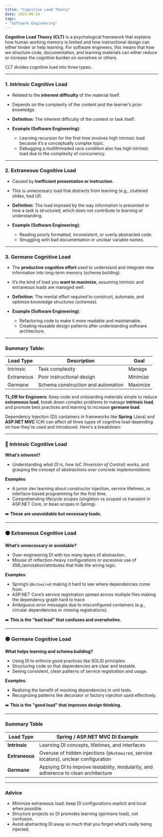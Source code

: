 ```yaml
---
title: "Cognitive Load Theory"
date: 2025-06-19
tags:
- "Software Engineering"
---
```


**Cognitive Load Theory (CLT)** is a psychological framework that explains how human working memory is limited and how instructional design can either hinder or help learning. For software engineers, this means that how we structure code, documentation, and learning materials can either reduce or increase the cognitive burden on ourselves or others.

CLT divides cognitive load into three types:

---

### 1. **Intrinsic Cognitive Load**

   * Related to the **inherent difficulty** of the material itself.
   * Depends on the complexity of the content and the learner’s prior knowledge.

* **Definition**: The inherent difficulty of the content or task itself.
* **Example (Software Engineering)**:

  * Learning recursion for the first time involves high intrinsic load because it’s a conceptually complex topic.
  * Debugging a multithreaded race condition also has high intrinsic load due to the complexity of concurrency.

---

### 2. **Extraneous Cognitive Load**

   * Caused by **inefficient presentation or instruction**.
   * This is unnecessary load that distracts from learning (e.g., cluttered slides, bad UI).

* **Definition**: The load imposed by the way information is presented or how a task is structured, which does not contribute to learning or understanding.
* **Example (Software Engineering)**:

  * Reading poorly formatted, inconsistent, or overly abstracted code.
  * Struggling with bad documentation or unclear variable names.

---

### 3. **Germane Cognitive Load**

   * The **productive cognitive effort** used to understand and integrate new information into long-term memory (schema building).
   * It’s the kind of load you **want to maximize**, assuming intrinsic and extraneous loads are managed well.

* **Definition**: The mental effort required to construct, automate, and optimize knowledge structures (schemas).
* **Example (Software Engineering)**:

  * Refactoring code to make it more readable and maintainable.
  * Creating reusable design patterns after understanding software architecture.

---

### Summary Table:

| Load Type  | Description                        | Goal     |
| ---------- | ---------------------------------- | -------- |
| Intrinsic  | Task complexity                    | Manage   |
| Extraneous | Poor instructional design          | Minimize |
| Germane    | Schema construction and automation | Maximize |

**TL;DR for Engineers**:
Keep code and onboarding materials simple to reduce **extraneous load**, break down complex problems to manage **intrinsic load**, and promote best practices and learning to increase **germane load**.

Dependency Injection (DI) containers in frameworks like **Spring** (Java) and **ASP.NET MVC** (C#) can affect all three types of cognitive load depending on how they're used and introduced. Here's a breakdown:

---

### 🔵 **Intrinsic Cognitive Load**

**What’s inherent?**

* Understanding *what DI is*, *how IoC (Inversion of Control)* works, and grasping the concept of *abstractions over concrete implementations*.

**Examples**:

* A junior dev learning about constructor injection, service lifetimes, or interface-based programming for the first time.
* Comprehending lifecycle scopes (singleton vs scoped vs transient in ASP.NET Core, or bean scopes in Spring).

➡️ **These are unavoidable but necessary loads.**

---

### 🟠 **Extraneous Cognitive Load**

**What’s unnecessary or avoidable?**

* Over-engineering DI with too many layers of abstraction.
* Misuse of reflection-heavy configurations or excessive use of XML/annotation/attributes that hide the wiring logic.

**Examples**:

* Spring’s `@Autowired` making it hard to see where dependencies come from.
* ASP.NET Core’s service registration spread across multiple files making the dependency graph hard to trace.
* Ambiguous error messages due to misconfigured containers (e.g., circular dependencies or missing registrations).

➡️ **This is the "bad load" that confuses and overwhelms.**

---

### 🟢 **Germane Cognitive Load**

**What helps learning and schema building?**

* Using DI to enforce good practices like SOLID principles.
* Structuring code so that dependencies are clear and testable.
* Seeing consistent, clean patterns of service registration and usage.

**Examples**:

* Realizing the benefit of mocking dependencies in unit tests.
* Recognizing patterns like decorator or factory injection used effectively.

➡️ **This is the "good load" that improves design thinking.**

---

### Summary Table

| Load Type      | Spring / ASP.NET MVC DI Example                                                      |
| -------------- | ------------------------------------------------------------------------------------ |
| **Intrinsic**  | Learning DI concepts, lifetimes, and interfaces                                      |
| **Extraneous** | Overuse of hidden injections (`@Autowired`, service locators), unclear configuration |
| **Germane**    | Applying DI to improve testability, modularity, and adherence to clean architecture  |

---

### Advice

* Minimize extraneous load: keep DI configurations explicit and local when possible.
* Structure projects so DI promotes learning (germane load), not confusion.
* Avoid abstracting DI away so much that you forget what’s really being injected.
